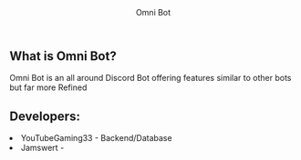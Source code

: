 <!DOCTYPE html>
<html lang="en">

<body>
    <header>
        Omni Bot
    </header>
<section>
    <h2>What is Omni Bot?</h2>
    <p>Omni Bot is an all around Discord Bot offering features similar to other bots but far more Refined</p>
</section>
<section>
    <h2>Developers:</h2>
    <ui>
        <li>YouTubeGaming33 - Backend/Database</li>
        <li>Jamswert - </li>
    </ui>
</section>
</body>

